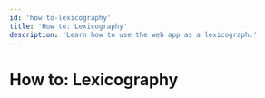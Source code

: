 ```yaml
---
id: 'how-to-lexicography'
title: 'How to: Lexicography'
description: 'Learn how to use the web app as a lexicograph.'
---
```


# How to: Lexicography